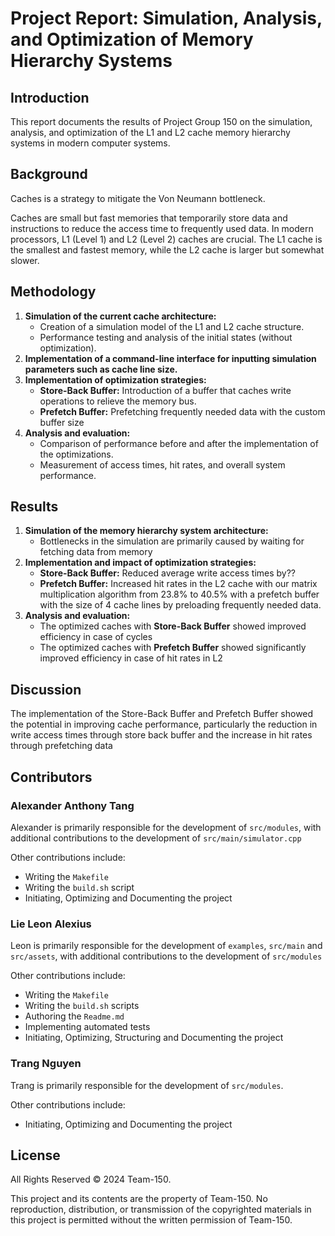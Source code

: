 # Project Report: Simulation, Analysis, and Optimization of Memory Hierarchy Systems

## Introduction
This report documents the results of Project Group 150 on the simulation, analysis, and optimization of the L1 and L2 cache memory hierarchy systems in modern computer systems.


## Background
Caches is a strategy to mitigate the Von Neumann bottleneck.

Caches are small but fast memories that temporarily store data and instructions to reduce the access time to frequently used data. In modern processors, L1 (Level 1) and L2 (Level 2) caches are crucial. The L1 cache is the smallest and fastest memory, while the L2 cache is larger but somewhat slower.



## Methodology
1. **Simulation of the current cache architecture:**
    - Creation of a simulation model of the L1 and L2 cache structure.
    - Performance testing and analysis of the initial states (without optimization).
2. **Implementation of a command-line interface for inputting simulation parameters such as cache line size.**
3. **Implementation of optimization strategies:**
    - **Store-Back Buffer:** Introduction of a buffer that caches write operations to relieve the memory bus.
    - **Prefetch Buffer:** Prefetching frequently needed data with the custom buffer size
4. **Analysis and evaluation:**
    - Comparison of performance before and after the implementation of the optimizations.
    - Measurement of access times, hit rates, and overall system performance.

## Results
1. **Simulation of the memory hierarchy system architecture:**
    - Bottlenecks in the simulation are primarily caused by waiting for fetching data from memory
3. **Implementation and impact of optimization strategies:**
    - **Store-Back Buffer:** Reduced average write access times by??
    - **Prefetch Buffer:** Increased hit rates in the L2 cache with our matrix multiplication algorithm from 23.8% to 40.5%  with a prefetch buffer with the size of 4 cache lines by preloading frequently needed data.
4. **Analysis and evaluation:**
    - The optimized caches with **Store-Back Buffer** showed improved efficiency in case of cycles
    - The optimized caches with **Prefetch Buffer** showed significantly improved efficiency in case of hit rates in L2


## Discussion
The implementation of the Store-Back Buffer and Prefetch Buffer showed the potential in improving cache performance, particularly the reduction in write access times through store back buffer and the increase in hit rates through prefetching data

## Contributors

### Alexander Anthony Tang
Alexander is primarily responsible for the development of `src/modules`, with additional contributions to the development of `src/main/simulator.cpp`

Other contributions include:
- Writing the `Makefile`
- Writing the `build.sh` script
- Initiating, Optimizing and Documenting the project
### Lie Leon Alexius
Leon is primarily responsible for the development of `examples`, `src/main` and `src/assets`, with additional contributions to the development of `src/modules`

Other contributions include:
- Writing the `Makefile`
- Writing the `build.sh` scripts
- Authoring the `Readme.md`
- Implementing automated tests
- Initiating, Optimizing, Structuring and Documenting the project

### Trang Nguyen
Trang is primarily responsible for the development of `src/modules`.

Other contributions include:
- Initiating, Optimizing and Documenting the project


## License
All Rights Reserved © 2024 Team-150.

This project and its contents are the property of Team-150. No reproduction, distribution, or transmission of the copyrighted materials in this project is permitted without the written permission of Team-150.
